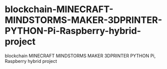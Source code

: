 # blockchain-MINECRAFT-MINDSTORMS-MAKER-3DPRINTER-PYTHON-Pi-Raspberry-hybrid-project
blockchain MINECRAFT MINDSTORMS MAKER 3DPRINTER PYTHON Pi, Raspberry hybrid project
